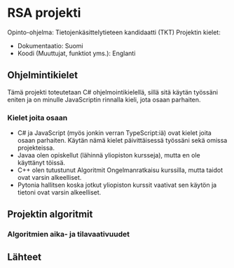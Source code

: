 # RSA projekti
Opinto-ohjelma: Tietojenkäsittelytieteen kandidaatti (TKT)
Projektin kielet:
- Dokumentaatio: Suomi
- Koodi (Muuttujat, funktiot yms.): Englanti

## Ohjelmintikielet
Tämä projekti toteutetaan C# ohjelmointikielellä, sillä sitä käytän työssäni eniten ja on minulle JavaScriptin rinnalla kieli, jota osaan parhaiten. 

### Kielet joita osaan
- C# ja JavaScript (myös jonkin verran TypeScript:iä) ovat kielet joita osaan parhaiten. Käytän nämä kielet päivittäisessä työssäni sekä omissa projekteissa. 
- Javaa olen opiskellut (lähinnä yliopiston kursseja), mutta en ole käyttänyt töissä.
- C++ olen tutustunut Algoritmit Ongelmanratkaisu kurssilla, mutta taidot ovat varsin alkeelliset.
- Pytonia hallitsen koska jotkut yliopiston kurssit vaativat sen käytön ja tietoni ovat varsin alkeelliset.

## Projektin algoritmit


### Algoritmien aika- ja tilavaativuudet

## Lähteet
